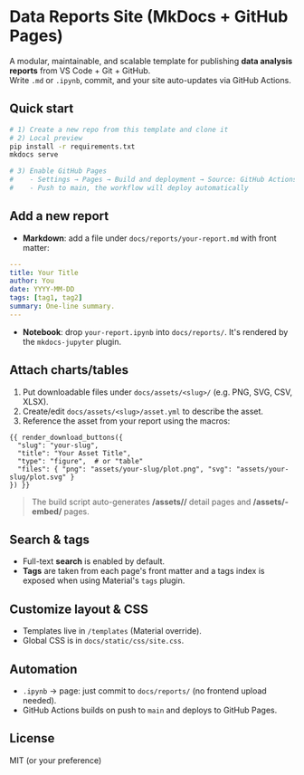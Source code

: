# Data Reports Site (MkDocs + GitHub Pages)

A modular, maintainable, and scalable template for publishing **data analysis reports** from VS Code + Git + GitHub.  
Write `.md` or `.ipynb`, commit, and your site auto-updates via GitHub Actions.

## Quick start

```bash
# 1) Create a new repo from this template and clone it
# 2) Local preview
pip install -r requirements.txt
mkdocs serve

# 3) Enable GitHub Pages
#    - Settings → Pages → Build and deployment → Source: GitHub Actions
#    - Push to main, the workflow will deploy automatically
```

## Add a new report

- **Markdown**: add a file under `docs/reports/your-report.md` with front matter:

```yaml
---
title: Your Title
author: You
date: YYYY-MM-DD
tags: [tag1, tag2]
summary: One-line summary.
---
```

- **Notebook**: drop `your-report.ipynb` into `docs/reports/`. It's rendered by the `mkdocs-jupyter` plugin.

## Attach charts/tables

1. Put downloadable files under `docs/assets/<slug>/` (e.g. PNG, SVG, CSV, XLSX).
2. Create/edit `docs/assets/<slug>/asset.yml` to describe the asset.
3. Reference the asset from your report using the macros:

```jinja
{{ render_download_buttons({
  "slug": "your-slug",
  "title": "Your Asset Title",
  "type": "figure",  # or "table"
  "files": { "png": "assets/your-slug/plot.png", "svg": "assets/your-slug/plot.svg" }
}) }}
```

> The build script auto-generates **/assets/<slug>/** detail pages and **/assets/<slug>-embed/** pages.

## Search & tags

- Full-text **search** is enabled by default.
- **Tags** are taken from each page's front matter and a tags index is exposed when using Material's `tags` plugin.

## Customize layout & CSS

- Templates live in `/templates` (Material override).  
- Global CSS is in `docs/static/css/site.css`.

## Automation

- `.ipynb` → page: just commit to `docs/reports/` (no frontend upload needed).  
- GitHub Actions builds on push to `main` and deploys to GitHub Pages.

## License

MIT (or your preference)
